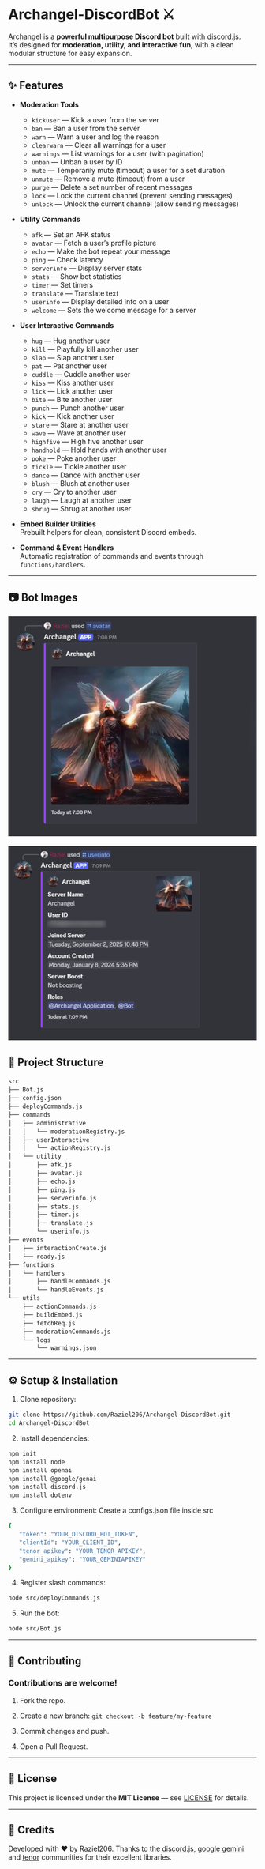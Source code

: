 # Archangel-DiscordBot ⚔️

Archangel is a **powerful multipurpose Discord bot** built with [discord.js](https://discord.js.org).  
It’s designed for **moderation, utility, and interactive fun**, with a clean modular structure for easy expansion.  

---

## ✨ Features

- **Moderation Tools**  
  - `kickuser`   — Kick a user from the server
  - `ban`        — Ban a user from the server
  - `warn`       — Warn a user and log the reason
  - `clearwarn`  — Clear all warnings for a user
  - `warnings`   — List warnings for a user (with pagination)
  - `unban`      — Unban a user by ID
  - `mute`       — Temporarily mute (timeout) a user for a set duration
  - `unmute`     — Remove a mute (timeout) from a user
  - `purge`      — Delete a set number of recent messages
  - `lock`       — Lock the current channel (prevent sending messages)
  - `unlock`     — Unlock the current channel (allow sending messages) 

- **Utility Commands**  
  - `afk` — Set an AFK status  
  - `avatar` — Fetch a user’s profile picture
  - `echo` — Make the bot repeat your message 
  - `ping` — Check latency
  - `serverinfo` — Display server stats
  - `stats` — Show bot statistics 
  - `timer` — Set timers
  - `translate` — Translate text
  - `userinfo` — Display detailed info on a user
  - `welcome`  — Sets the welcome message for a server 

- **User Interactive Commands**  
  - `hug`        — Hug another user
  - `kill`       — Playfully kill another user
  - `slap`       — Slap another user
  - `pat`        — Pat another user
  - `cuddle`     — Cuddle another user
  - `kiss`       — Kiss another user
  - `lick`       — Lick another user
  - `bite`       — Bite another user
  - `punch`      — Punch another user
  - `kick`       — Kick another user
  - `stare`      — Stare at another user
  - `wave`       — Wave at another user
  - `highfive`   — High five another user
  - `handhold`   — Hold hands with another user
  - `poke`       — Poke another user
  - `tickle`     — Tickle another user
  - `dance`      — Dance with another user
  - `blush`      — Blush at another user
  - `cry`        — Cry to another user
  - `laugh`      — Laugh at another user
  - `shrug`      — Shrug at another user
  

- **Embed Builder Utilities**  
  Prebuilt helpers for clean, consistent Discord embeds.  

- **Command & Event Handlers**  
  Automatic registration of commands and events through `functions/handlers`.  

---

## 📷 Bot Images

![The avatar command](assets/example/avatar.png) &nbsp; ![The userinfo command](assets/example/userinfo.png) 

## 📂 Project Structure

```bash
src
├── Bot.js              
├── config.json          
├── deployCommands.js    
├── commands
│   ├── administrative
│   │   └── moderationRegistry.js
│   ├── userInteractive
│   │   └── actionRegistry.js
│   └── utility
│       ├── afk.js
│       ├── avatar.js
│       ├── echo.js
│       ├── ping.js
│       ├── serverinfo.js
│       ├── stats.js
│       ├── timer.js
│       ├── translate.js
│       └── userinfo.js
├── events
│   ├── interactionCreate.js
│   └── ready.js
├── functions
│   └── handlers
│       ├── handleCommands.js
│       └── handleEvents.js
└── utils
    ├── actionCommands.js
    ├── buildEmbed.js
    ├── fetchReq.js
    ├── moderationCommands.js
    └── logs
        └── warnings.json
```        

---

## ⚙️ Setup & Installation

1. Clone repository:
```bash 
git clone https://github.com/Raziel206/Archangel-DiscordBot.git
cd Archangel-DiscordBot
```
2. Install dependencies: 
```bash
npm init
npm install node
npm install openai
npm install @google/genai
npm install discord.js
npm install dotenv
```
3. Configure environment:
Create a configs.json file inside src
```bash
{
   "token": "YOUR_DISCORD_BOT_TOKEN",
   "clientId": "YOUR_CLIENT_ID",
   "tenor_apikey": "YOUR_TENOR_APIKEY",
   "gemini_apikey": "YOUR_GEMINIAPIKEY"
}
```
4. Register slash commands:
```bash
node src/deployCommands.js
```
5. Run the bot:
```bash
node src/Bot.js
```

---

## 🤝 Contributing

### Contributions are welcome!

1. Fork the repo.

2. Create a new branch: `git checkout -b feature/my-feature`

3. Commit changes and push.

4. Open a Pull Request.

---

## 📜 License

This project is licensed under the **MIT License** — see [LICENSE](https://opensource.org/license/mit) for details.

---

## 🙌 Credits

Developed with ❤️ by Raziel206.
Thanks to the [discord.js](https://discord.js.org), [google gemini](https://ai.google.dev) and [tenor](https://tenor.com/gifapi/documentation#quickstart) communities for their excellent libraries. 